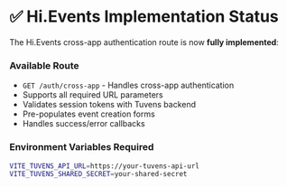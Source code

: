 # ✅ Hi.Events Implementation Status

The Hi.Events cross-app authentication route is now **fully implemented**:

### Available Route
- `GET /auth/cross-app` - Handles cross-app authentication
- Supports all required URL parameters
- Validates session tokens with Tuvens backend
- Pre-populates event creation forms
- Handles success/error callbacks

### Environment Variables Required
```bash
VITE_TUVENS_API_URL=https://your-tuvens-api-url
VITE_TUVENS_SHARED_SECRET=your-shared-secret
```